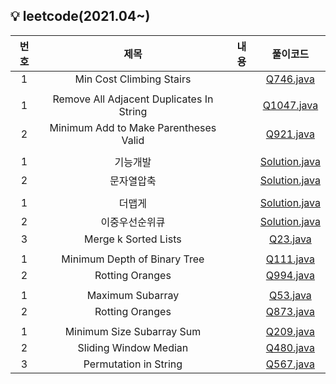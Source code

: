 ## 💡 leetcode(2021.04~)
|번호|제목|내용|풀이코드| 
|:---:|:---:|:---:|:---:|
|1|Min Cost Climbing Stairs||[Q746.java](https://github.com/dhlee128/study_algorythm/blob/master/src/week1/Q746.java)| 
|||||
|1|Remove All Adjacent Duplicates In String||[Q1047.java](https://github.com/dhlee128/study_algorythm/blob/master/src/week2/Q1047.java)| 
|2|Minimum Add to Make Parentheses Valid||[Q921.java](https://github.com/dhlee128/study_algorythm/blob/master/src/week2/Q921.java)| 
|||||
|1|기능개발||[Solution.java](https://github.com/dhlee128/study_algorythm/blob/master/src/week3/기능개발/Solution.java)| 
|2|문자열압축||[Solution.java](https://github.com/dhlee128/study_algorythm/blob/master/src/week3/문자열압축/Solution.java)| 
|||||
|1|더맵게||[Solution.java](https://github.com/dhlee128/study_algorythm/blob/master/src/week4/더맵게/Solution.java)| 
|2|이중우선순위큐||[Solution.java](https://github.com/dhlee128/study_algorythm/blob/master/src/week4/이중우선순위큐/Solution.java)| 
|3|Merge k Sorted Lists||[Q23.java](https://github.com/dhlee128/study_algorythm/blob/master/src/week4/Q23.java)|
|||||
|1|Minimum Depth of Binary Tree||[Q111.java](https://github.com/dhlee128/study_algorythm/blob/master/src/week5/Q111.java)| 
|2|Rotting Oranges||[Q994.java](https://github.com/dhlee128/study_algorythm/blob/master/src/week5/Q994.java)| 
|||||
|1|Maximum Subarray||[Q53.java](https://github.com/dhlee128/study_algorythm/blob/master/src/week6/Q53.java)| 
|2|Rotting Oranges||[Q873.java](https://github.com/dhlee128/study_algorythm/blob/master/src/week6/Q873.java)| 
|||||
|1|Minimum Size Subarray Sum||[Q209.java](https://github.com/dhlee128/study_algorythm/blob/master/src/week7/Q209.java)| 
|2|Sliding Window Median||[Q480.java](https://github.com/dhlee128/study_algorythm/blob/master/src/week7/Q480.java)| 
|3|Permutation in String||[Q567.java](https://github.com/dhlee128/study_algorythm/blob/master/src/week7/Q567.java)|


